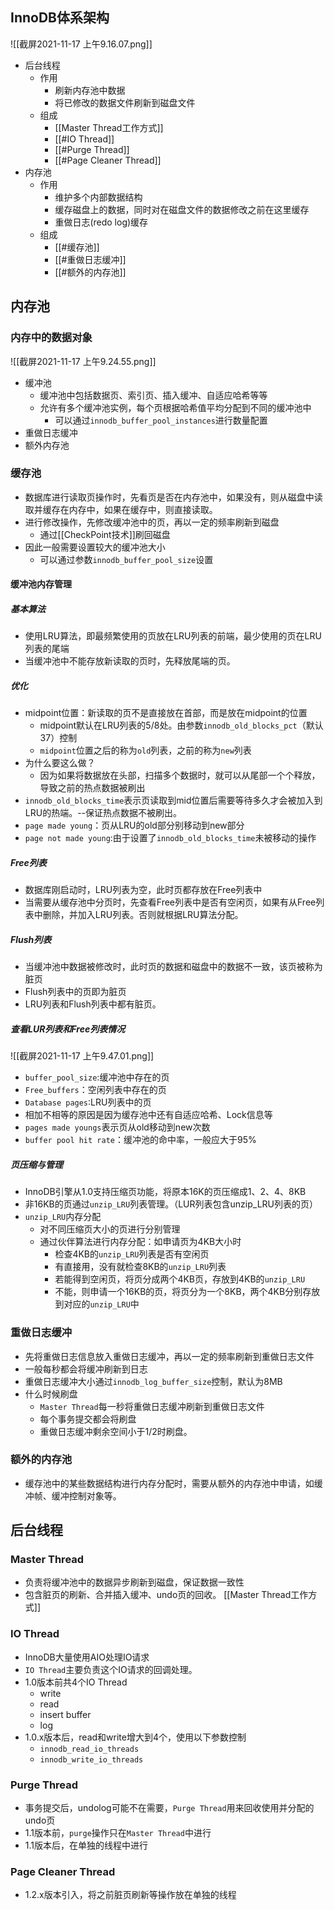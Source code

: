 ## InnoDB体系架构
![[截屏2021-11-17 上午9.16.07.png]]
- 后台线程
	- 作用
		- 刷新内存池中数据
		- 将已修改的数据文件刷新到磁盘文件
	- 组成
		- [[Master Thread工作方式]]
		- [[#IO Thread]]
		- [[#Purge Thread]]
		- [[#Page Cleaner Thread]]
- 内存池
	- 作用
		- 维护多个内部数据结构
		- 缓存磁盘上的数据，同时对在磁盘文件的数据修改之前在这里缓存
		- 重做日志(redo log)缓存
	- 组成
		- [[#缓存池]]
		- [[#重做日志缓冲]]
		- [[#额外的内存池]]

## 内存池
### 内存中的数据对象
![[截屏2021-11-17 上午9.24.55.png]]
- 缓冲池
	- 缓冲池中包括数据页、索引页、插入缓冲、自适应哈希等等
	- 允许有多个缓冲池实例，每个页根据哈希值平均分配到不同的缓冲池中
		- 可以通过`innodb_buffer_pool_instances`进行数量配置
- 重做日志缓冲
- 额外内存池

### 缓存池
- 数据库进行读取页操作时，先看页是否在内存池中，如果没有，则从磁盘中读取并缓存在内存中，如果在缓存中，则直接读取。
- 进行修改操作，先修改缓冲池中的页，再以一定的频率刷新到磁盘
	- 通过[[CheckPoint技术]]刷回磁盘
- 因此一般需要设置较大的缓冲池大小
	- 可以通过参数`innodb_buffer_pool_size`设置
#### 缓冲池内存管理
##### 基本算法
- 使用LRU算法，即最频繁使用的页放在LRU列表的前端，最少使用的页在LRU列表的尾端
- 当缓冲池中不能存放新读取的页时，先释放尾端的页。
##### 优化
- midpoint位置：新读取的页不是直接放在首部，而是放在midpoint的位置
	- midpoint默认在LRU列表的5/8处。由参数`innodb_old_blocks_pct`（默认37）控制
	- `midpoint`位置之后的称为`old`列表，之前的称为`new`列表
- 为什么要这么做？
	- 因为如果将数据放在头部，扫描多个数据时，就可以从尾部一个个释放，导致之前的热点数据被刷出
- `innodb_old_blocks_time`表示页读取到mid位置后需要等待多久才会被加入到LRU的热端。--保证热点数据不被刷出。
- `page made young`：页从LRU的old部分别移动到new部分
- `page not made young`:由于设置了`innodb_old_blocks_time`未被移动的操作

##### Free列表
- 数据库刚启动时，LRU列表为空，此时页都存放在Free列表中
- 当需要从缓存池中分页时，先查看Free列表中是否有空闲页，如果有从Free列表中删除，并加入LRU列表。否则就根据LRU算法分配。

##### Flush列表
- 当缓冲池中数据被修改时，此时页的数据和磁盘中的数据不一致，该页被称为脏页
- Flush列表中的页即为脏页
- LRU列表和Flush列表中都有脏页。

##### 查看LUR列表和Free列表情况
![[截屏2021-11-17 上午9.47.01.png]]
- `buffer_pool_size`:缓冲池中存在的页
- `Free_buffers`：空闲列表中存在的页
- `Database pages`:LRU列表中的页
- 相加不相等的原因是因为缓存池中还有自适应哈希、Lock信息等
- `pages made youngs`表示页从old移动到new次数
- `buffer pool hit rate`：缓冲池的命中率，一般应大于95%

##### 页压缩与管理
- InnoDB引擎从1.0支持压缩页功能，将原本16K的页压缩成1、2、4、8KB
- 非16KB的页通过`unzip_LRU`列表管理。（LUR列表包含unzip_LRU列表的页）
- `unzip_LRU`内存分配
	- 对不同压缩页大小的页进行分别管理
	- 通过伙伴算法进行内存分配：如申请页为4KB大小时
		- 检查4KB的`unzip_LRU`列表是否有空闲页
		- 有直接用，没有就检查8KB的`unzip_LRU`列表
		- 若能得到空闲页，将页分成两个4KB页，存放到4KB的`unzip_LRU`
		- 不能，则申请一个16KB的页，将页分为一个8KB，两个4KB分别存放到对应的`unzip_LRU`中

### 重做日志缓冲
- 先将重做日志信息放入重做日志缓冲，再以一定的频率刷新到重做日志文件
- 一般每秒都会将缓冲刷新到日志
- 重做日志缓冲大小通过`innodb_log_buffer_size`控制，默认为8MB
- 什么时候刷盘
	- `Master Thread`每一秒将重做日志缓冲刷新到重做日志文件
	- 每个事务提交都会将刷盘
	- 重做日志缓冲剩余空间小于1/2时刷盘。

### 额外的内存池
- 缓存池中的某些数据结构进行内存分配时，需要从额外的内存池中申请，如缓冲帧、缓冲控制对象等。

## 后台线程
### Master Thread
- 负责将缓冲池中的数据异步刷新到磁盘，保证数据一致性
- 包含脏页的刷新、合并插入缓冲、undo页的回收。
[[Master Thread工作方式]]

### IO Thread
- InnoDB大量使用AIO处理IO请求
- `IO Thread`主要负责这个IO请求的回调处理。
- 1.0版本前共4个IO Thread
	- write
	- read
	- insert buffer
	- log
- 1.0.x版本后，read和write增大到4个，使用以下参数控制
	- `innodb_read_io_threads`
	- `innodb_write_io_threads`

### Purge Thread
- 事务提交后，undolog可能不在需要，`Purge Thread`用来回收使用并分配的undo页
- 1.1版本前，`purge`操作只在`Master Thread`中进行
- 1.1版本后，在单独的线程中进行

### Page Cleaner Thread
- 1.2.x版本引入，将之前脏页刷新等操作放在单独的线程

